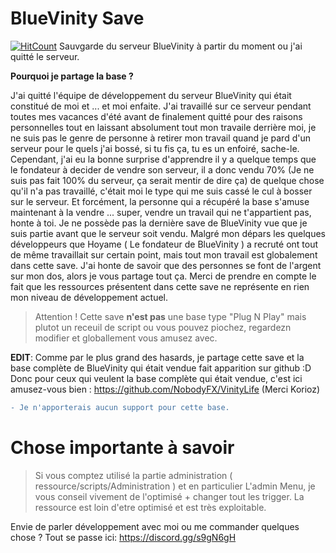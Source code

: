 # BlueVinity Save
[![HitCount](http://hits.dwyl.io/Rubylium/https://githubcom/Rubylium/BlueVinity.svg)](http://hits.dwyl.io/Rubylium/https://githubcom/Rubylium/BlueVinity)
Sauvgarde du serveur BlueVinity à partir du moment ou j'ai quitté le serveur.

**Pourquoi je partage la base ?**

J'ai quitté l'équipe de développement du serveur BlueVinity qui était constitué de moi et ... et moi enfaite. J'ai travaillé sur ce serveur pendant toutes mes vacances d'été avant de finalement quitté pour des raisons personnelles tout en laissant absolument tout mon travaile derrière moi, je ne suis pas le genre de personne à retirer mon travail quand je pard d'un serveur pour le quels j'ai bossé, si tu fis ça, tu es un enfoiré, sache-le.
Cependant, j'ai eu la bonne surprise d'apprendre il y a quelque temps que le fondateur à decider de vendre son serveur, il a donc vendu 70% (Je ne suis pas fait 100% du serveur, ça serait mentir de dire ça) de quelque chose qu'il n'a pas travaillé, c'était moi le type qui me suis cassé le cul à bosser sur le serveur.
Et forcément, la personne qui a récupéré la base s'amuse maintenant à la vendre ... super, vendre un travail qui ne t'appartient pas, honte à toi.
Je ne possède pas la dernière save de BlueVinity vue que je suis partie avant que le serveur soit vendu. Malgré mon dépars les quelques développeurs que Hoyame ( Le fondateur de BlueVinity ) a recruté ont tout de même travaillait sur certain point, mais tout mon travail est globalement dans cette save.
J'ai honte de savoir que des personnes se font de l'argent sur mon dos, alors je vous partage tout ça. Merci de prendre en compte le fait que les ressources présentent dans cette save ne représente en rien mon niveau de développement actuel.


> Attention ! Cette save **n'est pas** une base type "Plug N Play" mais plutot un receuil de script ou vous pouvez piochez, regardezn modifier et globallement vous amusez avec.

**EDIT**: Comme par le plus grand des hasards, je partage cette save et la base complète de BlueVinity qui était vendue fait apparition sur github :D 
Donc pour ceux qui veulent la base complète qui était vendue, c'est ici amusez-vous bien : https://github.com/NobodyFX/VinityLife (Merci Korioz)


```diff
- Je n'apporterais aucun support pour cette base.
```


# Chose importante à savoir

> Si vous comptez utilisé la partie administration ( ressource/scripts/Administration ) et en particulier L'admin Menu, je vous conseil vivement de l'optimisé + changer tout les trigger. La ressource est loin d'etre optimisé et est très exploitable.


Envie de parler développement avec moi ou me commander quelques chose ? 
Tout se passe ici: https://discord.gg/s9gN6gH
